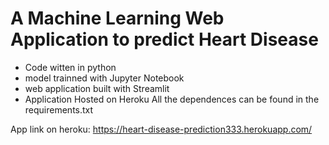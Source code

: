 # A Machine Learning Web Application to predict Heart Disease
- Code witten in python
- model trainned with Jupyter Notebook
- web application built with Streamlit 
- Application Hosted on Heroku 
All the dependences can be found in the requirements.txt 

App link on heroku: https://heart-disease-prediction333.herokuapp.com/

